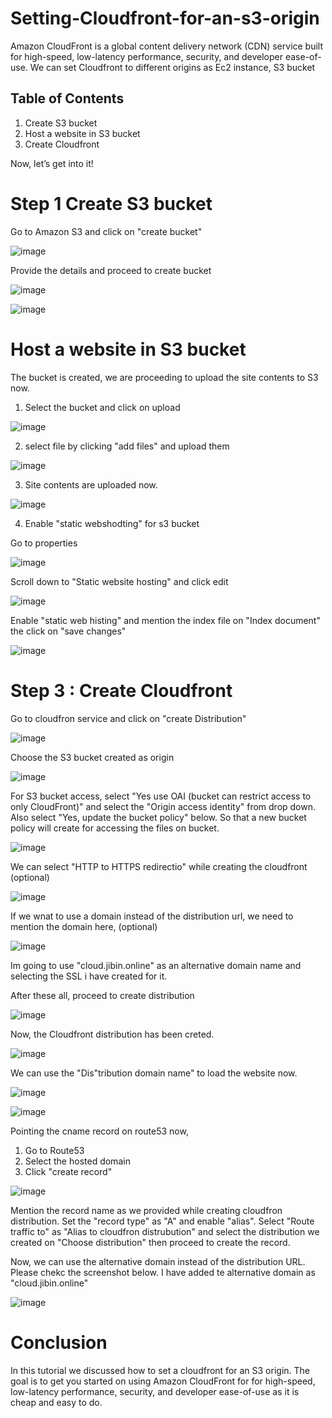 # Setting-Cloudfront-for-an-s3-origin

Amazon CloudFront is a global content delivery network (CDN) service built for high-speed, low-latency performance, security, and developer ease-of-use.
We can set Cloudfront to different origins as Ec2 instance, S3 bucket

## Table of Contents

1. Create S3 bucket
2. Host a website in S3 bucket
3. Create Cloudfront
 
Now, let’s get into it!

# Step 1 Create S3 bucket

Go to Amazon S3 and click on "create bucket"

![image](https://user-images.githubusercontent.com/100774483/159635003-84bca3a4-6f2e-4767-99e9-1713f6e0b82d.png)


Provide the details and proceed to create bucket

![image](https://user-images.githubusercontent.com/100774483/159635220-a51629a5-d19d-471f-aae4-e2479b865d8b.png)


![image](https://user-images.githubusercontent.com/100774483/159635320-b1988e10-9bb4-4c9f-835a-a92d825a4d5d.png)


# Host a website in S3 bucket

The bucket is created, we are proceeding to upload the site contents to S3 now.

1. Select the bucket and click on upload

![image](https://user-images.githubusercontent.com/100774483/159635717-66223c62-7a1e-4259-9322-499b7f5f8040.png)

2. select file by clicking "add files" and upload them

![image](https://user-images.githubusercontent.com/100774483/159635879-e0e3ffcb-9dfc-4bd2-9479-fc0c099b2cd7.png)

3. Site contents are uploaded now.

![image](https://user-images.githubusercontent.com/100774483/159636540-e5aa2600-5790-4ed8-928f-893203aef6e4.png)


4. Enable "static webshodting" for s3 bucket

Go to properties

![image](https://user-images.githubusercontent.com/100774483/159636697-684a7a2d-f82c-412f-b49c-84f8f0562c24.png)

Scroll down to "Static website hosting" and click edit

![image](https://user-images.githubusercontent.com/100774483/159636827-9a783f31-7d8b-4ecf-999e-44a974cd188b.png)


Enable "static web histing" and mention the index file on "Index document" the click on "save changes"

![image](https://user-images.githubusercontent.com/100774483/159637906-15867bb1-9aa9-4b32-96f1-342bd19c8f43.png)



# Step 3 : Create Cloudfront

Go to cloudfron service and click on "create Distribution"

![image](https://user-images.githubusercontent.com/100774483/159639055-0bc671ea-a77d-4f0d-942f-c8772b3f5280.png)


Choose the S3 bucket created as origin 

![image](https://user-images.githubusercontent.com/100774483/159639401-e004735a-3c1f-4fd0-b1c3-b9b342b5c6be.png)

For S3 bucket access, select "Yes use OAI (bucket can restrict access to only CloudFront)" and select the "Origin access identity" from drop down. Also select "Yes, update the bucket policy" below. So that a new bucket policy will create for accessing the files on bucket.


![image](https://user-images.githubusercontent.com/100774483/159639746-43f077d9-cc88-40ca-a894-4a2e75dd31d7.png)

We can select "HTTP to HTTPS redirectio" while creating the cloudfront (optional)

![image](https://user-images.githubusercontent.com/100774483/159640419-c6154ef5-566e-494e-bed3-fdf382bc0f07.png)

If we wnat to use a domain instead of the distribution url, we need to mention the domain here, (optional)

![image](https://user-images.githubusercontent.com/100774483/159640906-34817232-e23f-4ca5-a46d-946ca5c89c39.png)


Im going to use "cloud.jibin.online" as an alternative domain name and selecting the SSL i have created for it.


After these all, proceed to create distribution

![image](https://user-images.githubusercontent.com/100774483/159641196-522b2e34-6933-4f8f-82c7-538124081b02.png)

Now, the Cloudfront distribution has been creted.

![image](https://user-images.githubusercontent.com/100774483/159641566-4c83f70b-d084-49e5-9d00-25237bc4779d.png)

We can use the "Dis"tribution domain name" to load the website now.

![image](https://user-images.githubusercontent.com/100774483/159642541-d3456518-e192-424a-a03d-4c13712b6968.png)


![image](https://user-images.githubusercontent.com/100774483/159642672-29bb1b7c-103e-4ee5-b7e8-584086de7942.png)


Pointing the cname record on route53 now,

1. Go to Route53
2. Select the hosted domain
3. Click "create record"

![image](https://user-images.githubusercontent.com/100774483/159643653-c24670c4-d675-47b9-ade4-de15084126d4.png)

Mention the record name as we provided while creating cloudfron distribution. Set the "record type" as "A" and enable "alias". 
Select "Route traffic to" as "Alias to cloudfron distrubution" and select the distribution we created on "Choose distribution" then proceed to create the record.

Now, we can use the alternative domain instead of the distribution URL. Please chekc the screenshot below. I have added te alternative domain as "cloud.jibin.online"

![image](https://user-images.githubusercontent.com/100774483/159644911-1fec614f-82f1-4818-a3aa-507e9b4333ce.png)


# Conclusion

In this tutorial we discussed how to set a cloudfront for an S3 origin. The goal is to get you started on using Amazon CloudFront for for high-speed, low-latency performance, security, and developer ease-of-use as it is cheap and easy to do.
